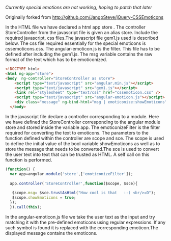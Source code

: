 
*Currently special emotions are not working, hoping to patch that later*

Originally forked from  http://github.com/JangoSteve/jQuery-CSSEmoticons

In the HTML file we have declared a html app store . The controller StoreController from the javascript file is given an alias store. Include the required javascript, css files.The javascript file gem1.js used is described below. The css file required essentially for the special emoticons is cssemoticons.css. The angular-emoticon.js is the filter. This file has to be defined after including the gem1.js. The msg variable contains the raw format of the text which has to be emoticonized.

```HTML
<!DOCTYPE html>
<html ng-app="store">
<body  ng-controller="StoreController as store">
    <script type="text/javascript" src="angular.min.js"></script>
    <script type="text/javascript" src="gem1.js"></script>
    <link rel="stylesheet" type="text/css" href="cssemoticon.css" />
    <script type="text/javascript" src="angular-emoticon.js"></script>
    <div class="message" ng-bind-html="msg | emoticonize:showEmoticons"></div>
  </body>  
```

In the javascript file declare a controller corresponding to a module. Here we have defined the StoreController corresponding to the angular module store and stored inside the variable app. The emoticonizeFilter is the filter required for converting the text to emoticons. The parameters to the function defined within the controller are scope and sce. The scope is used to define the initial value of the bool variable showEmoticons as well as to store the message that needs to be converted.The sce is used to convert the user text into text that can be trusted as HTML. A self call on this function is performed.

```javascript
(function() {
  var app=angular.module('store',['emoticonizeFilter']);
  
  app.controller('StoreController',function($scope, $sce){
   
   $scope.msg= $sce.trustAsHtml("How cool is that   :-) <br/>=D");
   $scope.showEmoticons = true;
  });
  }).call(this);
```

  In the angular-emoticon.js file we take the user text as the input and try matching it with the pre-defined emoticons using regular expressions. If any such symbol is found it is replaced with the corresponding emoticon.The displayed message contains the emoticons.
